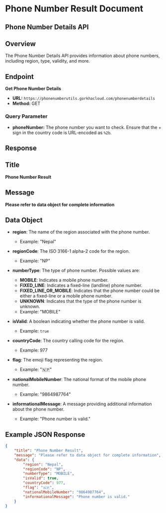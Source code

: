 # Phone Number Result Document

## Phone Number Details API

## Overview
The Phone Number Details API provides information about phone numbers, including region, type, validity, and more.

## Endpoint

**Get Phone Number Details**

- **URL:** `https://phonenumberutils.gorkhacloud.com/phonenumberdetails`
- **Method:** GET

### Query Parameter

- **phoneNumber:** The phone number you want to check. Ensure that the + sign in the country code is URL-encoded as `%2b`.

## Response

## Title
**Phone Number Result**

## Message
**Please refer to data object for complete information**

## Data Object

- **region**: The name of the region associated with the phone number.
  - Example: "Nepal"
  
- **regionCode**: The ISO 3166-1 alpha-2 code for the region.
  - Example: "NP"

- **numberType**: The type of phone number. Possible values are:
  - **MOBILE**: Indicates a mobile phone number.
  - **FIXED_LINE**: Indicates a fixed-line (landline) phone number.
  - **FIXED_LINE_OR_MOBILE**: Indicates that the phone number could be either a fixed-line or a mobile phone number.
  - **UNKNOWN**: Indicates that the type of the phone number is unknown.
  - Example: "MOBILE"

- **isValid**: A boolean indicating whether the phone number is valid.
  - Example: `true`

- **countryCode**: The country calling code for the region.
  - Example: 977

- **flag**: The emoji flag representing the region.
  - Example: "🇳🇵"

- **nationalMobileNumber**: The national format of the mobile phone number.
  - Example: "9864987764"

- **informationalMessage**: A message providing additional information about the phone number.
  - Example: "Phone number is valid."

## Example JSON Response

```json
{
    "title": "Phone Number Result",
    "message": "Please refer to data object for complete information",
    "data": {
        "region": "Nepal",
        "regionCode": "NP",
        "numberType": "MOBILE",
        "isValid": true,
        "countryCode": 977,
        "flag": "🇳🇵",
        "nationalMobileNumber": "9864987764",
        "informationalMessage": "Phone number is valid."
    }
}
